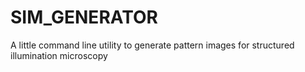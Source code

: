 # SIM_GENERATOR
A little command line utility to generate pattern images for structured illumination microscopy
